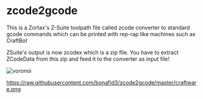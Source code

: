 # zcode2gcode

This is a Zortax's Z-Suite toolpath file called zcode converter to standard gcode commands which can be printed with rep-rap like machines such as CraftBot

ZSuite's output is now zcodex which is a zip file.
You have to extract ZCodeData from this zip and feed it to the converter as input file!

![voronoi](https://raw.githubusercontent.com/bonafid3/zcode2gcode/master/zsuite.png)




https://raw.githubusercontent.com/bonafid3/zcode2gcode/master/craftware.png
